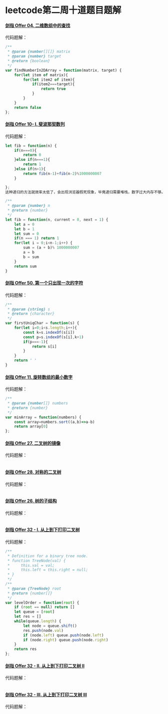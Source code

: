 # leetcode第二周十道题目题解

#### [剑指 Offer 04. 二维数组中的查找](https://leetcode-cn.com/problems/er-wei-shu-zu-zhong-de-cha-zhao-lcof/)

代码题解：

```javascript
/**
 * @param {number[][]} matrix
 * @param {number} target
 * @return {boolean}
 */
var findNumberIn2DArray = function(matrix, target) {
    for(let item of matrix){
        for(let item2 of item){
            if(item2===target){
                return true
            }
        }
    }
    return false
};
```

#### [剑指 Offer 10- I. 斐波那契数列](https://leetcode-cn.com/problems/fei-bo-na-qi-shu-lie-lcof/)

代码题解：

```javascript
let fib = function(n) {
    if(n===0){
        return 0
    }else if(n===1){
        return 1
    }else if(n>1){
        return fib(n-1)+fib(n-2)%1000000007
    }

};
这种递归的方法就效率太低了，会出现浏览器假死现象，毕竟递归需要堆栈，数字过大内存不够。
```

```javascript
/**
 * @param {number} n
 * @return {number}
 */
let fib = function(n, current = 0, next = 1) {
    let a = 0
    let b = 1
    let sum = 0
    if(n === 1) return 1
    for(let i = 0;i<n-1;i++) {
        sum = (a + b)% 1000000007
        a = b
        b = sum
    }
    return sum
}
```

#### [剑指 Offer 50. 第一个只出现一次的字符](https://leetcode-cn.com/problems/di-yi-ge-zhi-chu-xian-yi-ci-de-zi-fu-lcof/)

代码题解：

```javascript
/**
 * @param {string} s
 * @return {character}
 */
var firstUniqChar = function(s) {
    for(let i=0;i<s.length;i++){
        const k=s.indexOf(s[i])
        const p=s.indexOf(s[i],k+1)
        if(p===-1){
            return s[i]
        }
    }
    return ' '
}
```

#### [剑指 Offer 11. 旋转数组的最小数字](https://leetcode-cn.com/problems/xuan-zhuan-shu-zu-de-zui-xiao-shu-zi-lcof/)

代码题解：

```javascript
/**
 * @param {number[]} numbers
 * @return {number}
 */
var minArray = function(numbers) {
    const array=numbers.sort((a,b)=>a-b)
    return array[0]
};
```

#### [剑指 Offer 27. 二叉树的镜像](https://leetcode-cn.com/problems/er-cha-shu-de-jing-xiang-lcof/)

代码题解：

```javascript

```

#### [剑指 Offer 28. 对称的二叉树](https://leetcode-cn.com/problems/dui-cheng-de-er-cha-shu-lcof/)

代码题解：

```javascript

```

#### [剑指 Offer 26. 树的子结构](https://leetcode-cn.com/problems/shu-de-zi-jie-gou-lcof/)

代码题解：

```javascript

```

#### [剑指 Offer 32 - I. 从上到下打印二叉树](https://leetcode-cn.com/problems/cong-shang-dao-xia-da-yin-er-cha-shu-lcof/)

代码题解：

```javascript
/**
 * Definition for a binary tree node.
 * function TreeNode(val) {
 *     this.val = val;
 *     this.left = this.right = null;
 * }
 */
/**
 * @param {TreeNode} root
 * @return {number[]}
 */
var levelOrder = function(root) {
    if (root == null) return []
    let queue = [root]
    let res = []
    while(queue.length) {
        let node = queue.shift()
        res.push(node.val)
        if (node.left) queue.push(node.left)
        if (node.right) queue.push(node.right)
    }
    return res
};
```

#### [剑指 Offer 32 - II. 从上到下打印二叉树 II](https://leetcode-cn.com/problems/cong-shang-dao-xia-da-yin-er-cha-shu-ii-lcof/)

代码题解：

```javascript

```

#### [剑指 Offer 32 - III. 从上到下打印二叉树 III](https://leetcode-cn.com/problems/cong-shang-dao-xia-da-yin-er-cha-shu-iii-lcof/)

代码题解：

```javascript
```

